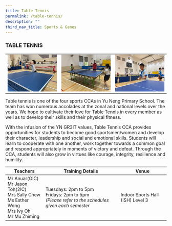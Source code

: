 ```yaml
---
title: Table Tennis
permalink: /table-tennis/
description: ""
third_nav_title: Sports & Games
---
```

### TABLE TENNIS

<table>
	<tr>
		<td><img src="/images/TableTennis-1.jpeg"/></td>
		<td><img src="/images/TableTennis-2.jpeg"/></td>
		<td><img src="/images/TableTennis-3.jpeg"/></td>
	</tr>
</table>

Table tennis is one of the four sports CCAs in Yu Neng Primary School. The team has won numerous accolades at the zonal and national levels over the years. We hope to cultivate their love for Table Tennis in every member as well as to develop their skills and their physical fitness.

With the infusion of the YN GR3IT values, Table Tennis CCA provides opportunities for students to become good sportsmen/women and develop their character, leadership and social and emotional skills. Students will learn to cooperate with one another, work together towards a common goal and respond appropriately in moments of victory and defeat. Through the CCA, students will also grow in virtues like courage, integrity, resilience and humility.

| Teachers | Training Details | Venue |
| --- | --- | --- |
|Mr Anuar(OIC)<br> Mr Jason Toh(2IC) <br>Mrs Sally Chew<br>Ms Esther Wong <br>Mrs Ivy Oh<br>Mr Mu Zhiming | Tuesdays: 2pm to 5pm<br>Fridays: 2pm to 5pm <br>*(Please refer to the schedules given each semester* | Indoor Sports Hall (ISH) Level 3 |